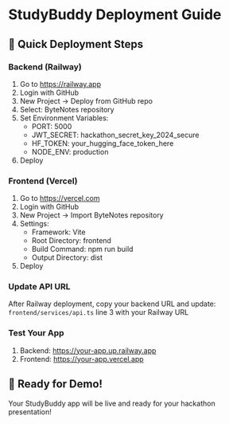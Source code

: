 # StudyBuddy Deployment Guide

## 🚀 Quick Deployment Steps

### Backend (Railway)
1. Go to https://railway.app
2. Login with GitHub
3. New Project → Deploy from GitHub repo
4. Select: ByteNotes repository
5. Set Environment Variables:
   - PORT: 5000
   - JWT_SECRET: hackathon_secret_key_2024_secure
   - HF_TOKEN: your_hugging_face_token_here
   - NODE_ENV: production
6. Deploy

### Frontend (Vercel)
1. Go to https://vercel.com
2. Login with GitHub
3. New Project → Import ByteNotes repository
4. Settings:
   - Framework: Vite
   - Root Directory: frontend
   - Build Command: npm run build
   - Output Directory: dist
5. Deploy

### Update API URL
After Railway deployment, copy your backend URL and update:
`frontend/services/api.ts` line 3 with your Railway URL

### Test Your App
1. Backend: https://your-app.up.railway.app
2. Frontend: https://your-app.vercel.app

## 🎯 Ready for Demo!

Your StudyBuddy app will be live and ready for your hackathon presentation!
